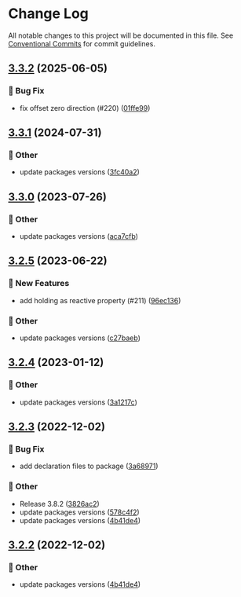 # Change Log

All notable changes to this project will be documented in this file.
See [Conventional Commits](https://conventionalcommits.org) for commit guidelines.

## [3.3.2](https://github.com/naver/egjs-axes/compare/@egjs/vue2-axes@3.3.1...@egjs/vue2-axes@3.3.2) (2025-06-05)


### :bug: Bug Fix

* fix offset zero direction (#220) ([01ffe99](https://github.com/naver/egjs-axes/commit/01ffe99beda7f38028bd12251cd9b9dca9844701))



## [3.3.1](https://github.com/naver/egjs-axes/compare/@egjs/vue2-axes@3.3.0...@egjs/vue2-axes@3.3.1) (2024-07-31)


### :mega: Other

* update packages versions ([3fc40a2](https://github.com/naver/egjs-axes/commit/3fc40a2458c72982976ac8b8f15708d9451a4b3f))



## [3.3.0](https://github.com/naver/egjs-axes/compare/@egjs/vue2-axes@3.2.5...@egjs/vue2-axes@3.3.0) (2023-07-26)


### :mega: Other

* update packages versions ([aca7cfb](https://github.com/naver/egjs-axes/commit/aca7cfb41b48d2beb1711df4446968a9e19d8d7e))



## [3.2.5](https://github.com/naver/egjs-axes/compare/@egjs/vue2-axes@3.2.4...@egjs/vue2-axes@3.2.5) (2023-06-22)


### :rocket: New Features

* add holding as reactive property (#211) ([96ec136](https://github.com/naver/egjs-axes/commit/96ec1366a6c1d7f5b1a3c576436edb2223307d69))


### :mega: Other

* update packages versions ([c27baeb](https://github.com/naver/egjs-axes/commit/c27baeb7d692776e54a6a9d9b0fac334bdda7792))



## [3.2.4](https://github.com/naver/egjs-axes/compare/@egjs/vue2-axes@3.2.3...@egjs/vue2-axes@3.2.4) (2023-01-12)


### :mega: Other

* update packages versions ([3a1217c](https://github.com/naver/egjs-axes/commit/3a1217c5fa49b382e1da3d9cca3542a0c1d7e28c))



## [3.2.3](https://github.com/naver/egjs-axes/compare/@egjs/vue2-axes@3.2.1...@egjs/vue2-axes@3.2.3) (2022-12-02)


### :bug: Bug Fix

* add declaration files to package ([3a68971](https://github.com/naver/egjs-axes/commit/3a6897103594eade43d00f242fc0909bd0148a27))


### :mega: Other

* Release 3.8.2 ([3826ac2](https://github.com/naver/egjs-axes/commit/3826ac2e287a6edf4b4a1d136782114eb2a78bfd))
* update packages versions ([578c4f2](https://github.com/naver/egjs-axes/commit/578c4f205ba40c2c84883d5144fddb9b1c2dff99))
* update packages versions ([4b41de4](https://github.com/naver/egjs-axes/commit/4b41de44af6d5b7a6d7b856ad47864c43222da11))



## [3.2.2](https://github.com/naver/egjs-axes/compare/@egjs/vue2-axes@3.2.1...@egjs/vue2-axes@3.2.2) (2022-12-02)


### :mega: Other

* update packages versions ([4b41de4](https://github.com/naver/egjs-axes/commit/4b41de44af6d5b7a6d7b856ad47864c43222da11))
